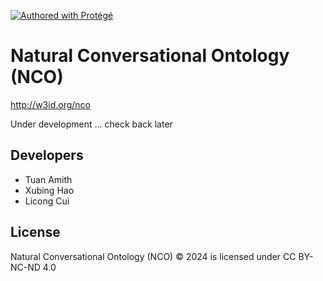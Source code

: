[![Authored with Protégé](https://img.shields.io/static/v1?label=Authored%20with&message=Protégé&color=purple&style=flat)](https://protege.stanford.edu/)

# Natural Conversational Ontology (NCO)

http://w3id.org/nco

Under development ... check back later


## Developers

- Tuan Amith
- Xubing Hao
- Licong Cui

## License
 Natural Conversational Ontology (NCO)  © 2024 is licensed under CC BY-NC-ND 4.0 
